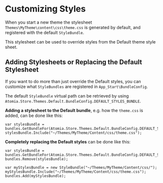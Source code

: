 ﻿Customizing Styles
==================

When you start a new theme the stylesheet `Themes\MyTheme\content\css\theme.css` is generated by default, and registered with the default `StyleBundle`.

This stylesheet can be used to override styles from the Default theme style sheet.


Adding Stylesheets or Replacing the Default Stylesheet
------------------------------------------------------

If you want to do more than just override the Default styles, you can customize what `StyleBundles` are registered in `App_Start\BundleConfig`.

The default `StyleBundle` virtual path can be retrieved by using `Atomia.Store.Themes.Default.BundleConfig.DEFAULT_STYLES_BUNDLE`.

**Adding a stylesheet to the Default bundle**, e.g. how the `theme.css` is added, can be done like this:

    var stylesBundle = bundles.GetBundleFor(Atomia.Store.Themes.Default.BundleConfig.DEFAULT_STYLES_BUNDLE);
    stylesBundle.Include("~/Themes/MyTheme/Content/css/theme.css");

**Completely replacing the Default styles** can be done like this:
    
    var stylesBundle = bundles.GetBundleFor(Atomia.Store.Themes.Default.BundleConfig.DEFAULT_STYLES_BUNDLE);
    bundles.Remove(stylesBundle);
    
    var myStylesBundle = new StyleBundle("~/Themes/MyTheme/Content/css/");
    myStylesBundle.Include("~/Themes/MyTheme/Content/css/theme.css");
    bundles.Add(myStylesBundle);

